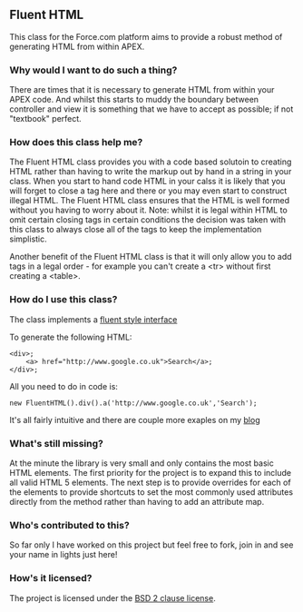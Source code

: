 ## Fluent HTML

This class for the Force.com platform aims to provide a robust method of generating HTML from within APEX.

### Why would I want to do such a thing?

There are times that it is necessary to generate HTML from within your APEX code.  And whilst this starts to muddy the boundary between controller and view it is something that we have to accept as possible; if not "textbook" perfect.  

### How does this class help me?

The Fluent HTML class provides you with a code based solutoin to creating HTML rather than having to write the markup out by hand in a string in your class.  When you start to hand code HTML in your calss it is likely that you will forget to close a tag here and there or you may even start to construct illegal HTML.  The Fluent HTML class ensures that the HTML is well formed without you having to worry about it. Note: whilst it is legal within HTML to omit certain closing tags in certain conditions the decision was taken with this class to always close all of the tags to keep the implementation simplistic.

Another benefit of the Fluent HTML class is that it will only allow you to add tags in a legal order - for example you can't create a &lt;tr&gt; without first creating a &lt;table&gt;.

### How do I use this class?

The class implements a [fluent style interface](http://en.wikipedia.org/wiki/Fluent_interface) 

To generate the following HTML:

    <div>;
        <a> href="http://www.google.co.uk">Search</a>;
    </div>;
    
All you need to do in code is:

    new FluentHTML().div().a('http://www.google.co.uk','Search');

It's all fairly intuitive and there are couple more exaples on my [blog](http://smgoodyear.com/2011/06/16/generating-html-from-within-apex/)

### What's still missing?

At the minute the library is very small and only contains the most basic HTML elements.  The first priority for the project is to expand this to include all valid HTML 5 elements.  The next step is to provide overrides for each of the elements to provide shortcuts to set the most commonly used attributes directly from the method rather than having to add an attribute map.

### Who's contributed to this?

So far only I have worked on this project but feel free to fork, join in and see your name in lights just here!

### How's it licensed?

The project is licensed under the [BSD 2 clause license](http://www.opensource.org/licenses/bsd-license.php).